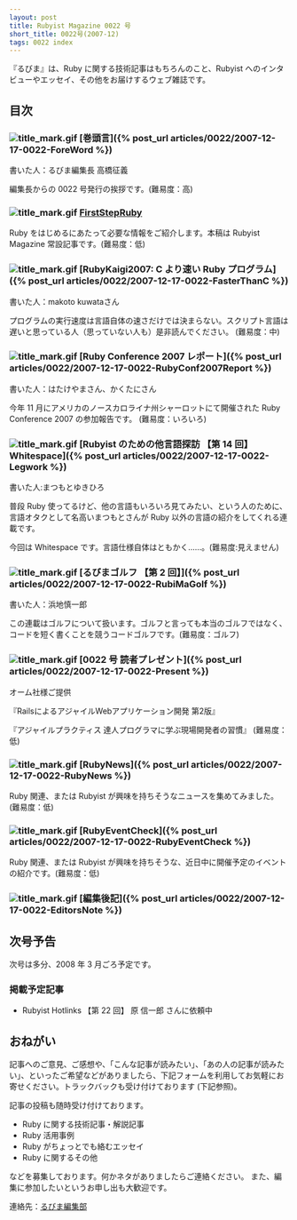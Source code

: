 ```yaml
---
layout: post
title: Rubyist Magazine 0022 号
short_title: 0022号(2007-12)
tags: 0022 index
---
```



『るびま』は、Ruby に関する技術記事はもちろんのこと、Rubyist へのインタビューやエッセイ、その他をお届けするウェブ雑誌です。

## 目次

### ![title_mark.gif]({{site.baseurl}}/images/title_mark.gif) [巻頭言]({% post_url articles/0022/2007-12-17-0022-ForeWord %})

書いた人：るびま編集長 高橋征義

編集長からの 0022 号発行の挨拶です。(難易度：高)

### ![title_mark.gif]({{site.baseurl}}/images/title_mark.gif) [FirstStepRuby](https://github.com/rubima/rubima/blob/master/first_step_ruby/first-step-ruby-2.0.md)

Ruby をはじめるにあたって必要な情報をご紹介します。本稿は Rubyist Magazine 常設記事です。(難易度：低)

### ![title_mark.gif]({{site.baseurl}}/images/title_mark.gif) [RubyKaigi2007: C より速い Ruby プログラム]({% post_url articles/0022/2007-12-17-0022-FasterThanC %})

書いた人：makoto kuwataさん

プログラムの実行速度は言語自体の速さだけでは決まらない。スクリプト言語は遅いと思っている人（思っていない人も）是非読んでください。
(難易度：中)

### ![title_mark.gif]({{site.baseurl}}/images/title_mark.gif) [Ruby Conference 2007 レポート]({% post_url articles/0022/2007-12-17-0022-RubyConf2007Report %})

書いた人：はたけやまさん、かくたにさん

今年 11 月にアメリカのノースカロライナ州シャーロットにて開催された Ruby Conference 2007 の参加報告です。 (難易度：いろいろ)

### ![title_mark.gif]({{site.baseurl}}/images/title_mark.gif) [Rubyist のための他言語探訪 【第 14 回】 Whitespace]({% post_url articles/0022/2007-12-17-0022-Legwork %})

書いた人:まつもとゆきひろ

普段 Ruby 使ってるけど、他の言語もいろいろ見てみたい、という人のために、言語オタクとして名高いまつもとさんが Ruby 以外の言語の紹介をしてくれる連載です。

今回は Whitespace です。言語仕様自体はともかく……。(難易度:見えません)

### ![title_mark.gif]({{site.baseurl}}/images/title_mark.gif) [るびまゴルフ 【第 2 回】]({% post_url articles/0022/2007-12-17-0022-RubiMaGolf %})

書いた人：浜地慎一郎

この連載はゴルフについて扱います。ゴルフと言っても本当のゴルフではなく、コードを短く書くことを競うコードゴルフです。(難易度：ゴルフ)

### ![title_mark.gif]({{site.baseurl}}/images/title_mark.gif) [0022 号 読者プレゼント]({% post_url articles/0022/2007-12-17-0022-Present %})

オーム社様ご提供

『RailsによるアジャイルWebアプリケーション開発 第2版』

『アジャイルプラクティス 達人プログラマに学ぶ現場開発者の習慣』
(難易度：低)

### ![title_mark.gif]({{site.baseurl}}/images/title_mark.gif) [RubyNews]({% post_url articles/0022/2007-12-17-0022-RubyNews %})

Ruby 関連、または Rubyist が興味を持ちそうなニュースを集めてみました。(難易度：低)

### ![title_mark.gif]({{site.baseurl}}/images/title_mark.gif) [RubyEventCheck]({% post_url articles/0022/2007-12-17-0022-RubyEventCheck %})

Ruby 関連、または Rubyist が興味を持ちそうな、近日中に開催予定のイベントの紹介です。(難易度：低)

### ![title_mark.gif]({{site.baseurl}}/images/title_mark.gif) [編集後記]({% post_url articles/0022/2007-12-17-0022-EditorsNote %})

## 次号予告

次号は多分、2008 年 3 月ごろ予定です。

### 掲載予定記事

* Rubyist Hotlinks 【第 22 回】 原 信一郎 さんに依頼中


## おねがい

記事へのご意見、ご感想や、「こんな記事が読みたい」、「あの人の記事が読みたい」、といったご希望などがありましたら、下記フォームを利用してお気軽にお寄せください。トラックバックも受け付けております (下記参照)。

記事の投稿も随時受け付けております。

* Ruby に関する技術記事・解説記事
* Ruby 活用事例
* Ruby がちょっとでも絡むエッセイ
* Ruby に関するその他


などを募集しております。何かネタがありましたらご連絡ください。
また、編集に参加したいというお申し出も大歓迎です。

連絡先：[るびま編集部](mailto:magazine@ruby-no-kai.org)



